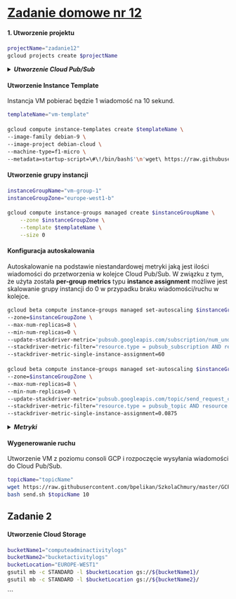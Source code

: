 # [Zadanie domowe nr 12](https://szkolachmury.pl/google-cloud-platform-droga-architekta/tydzien-12-monitoring-with-stackdriver/zadanie-domowe-nr-12/)

#### 1. Utworzenie projektu
```bash
projectName="zadanie12"
gcloud projects create $projectName
```

<details>
  <summary><b><i>Utworzenie Cloud Pub/Sub</i></b></summary>

```bash
# Topic
topicName="topicName"
gcloud pubsub topics create $topicName

# Subskrypcja
subscriptionName="subscriptionName"
gcloud pubsub subscriptions create $subscriptionName --topic $topicName --ack-deadline=20
```

#### 
```bash
# Sprawdzenie
bartosz@cloudshell:~ (zadanie12)$ gcloud pubsub topics list
---
name: projects/zadanie12/topics/topicName
bartosz@cloudshell:~ (zadanie12)$ gcloud pubsub subscriptions list
---
ackDeadlineSeconds: 20
expirationPolicy:
  ttl: 2678400s
messageRetentionDuration: 604800s
name: projects/zadanie12/subscriptions/subscriptionName
pushConfig: {}
topic: projects/zadanie12/topics/topicName
```
</details>

#### Utworzenie Instance Template
Instancja VM pobierać będzie 1 wiadomość na 10 sekund.
```bash
templateName="vm-template"

gcloud compute instance-templates create $templateName \
--image-family debian-9 \
--image-project debian-cloud \
--machine-type=f1-micro \
--metadata=startup-script=\#\!/bin/bash$'\n'wget\ https://raw.githubusercontent.com/bpelikan/SzkolaChmury/master/GCP/Architecture/Zadanie12/code/read.sh$'\n'bash\ read.sh\ $subscriptionName\ 1\ 10
```

#### Utworzenie grupy instancji
```bash
instanceGroupName="vm-group-1"
instanceGroupZone="europe-west1-b"

gcloud compute instance-groups managed create $instanceGroupName \
    --zone $instanceGroupZone \
    --template $templateName \
    --size 0
```

#### Konfiguracja autoskalowania
Autoskalowanie na podstawie niestandardowej metryki jaką jest ilości wiadomości do przetworzenia w kolejce Cloud Pub/Sub. 
W związku z tym, że użyta została **per-group metrics** typu **instance assignment** możliwe jest skalowanie grupy instancji do 0 w przypadku braku wiadomości/ruchu w kolejce.
```bash
gcloud beta compute instance-groups managed set-autoscaling $instanceGroupName \
--zone=$instanceGroupZone \
--max-num-replicas=8 \
--min-num-replicas=0 \
--update-stackdriver-metric='pubsub.googleapis.com/subscription/num_undelivered_messages' \
--stackdriver-metric-filter="resource.type = pubsub_subscription AND resource.label.subscription_id = $subscriptionName" \
--stackdriver-metric-single-instance-assignment=60

gcloud beta compute instance-groups managed set-autoscaling $instanceGroupName \
--zone=$instanceGroupZone \
--max-num-replicas=8 \
--min-num-replicas=0 \
--update-stackdriver-metric='pubsub.googleapis.com/topic/send_request_count' \
--stackdriver-metric-filter="resource.type = pubsub_topic AND resource.label.topic_id = $topicName" \
--stackdriver-metric-single-instance-assignment=0.0875
```

<details>
  <summary><b><i>Metryki</i></b></summary>

![screen](./img/20200404000150.jpg)
![screen](./img/20200404000520.jpg)

Wniosek: metryka **pubsub.googleapis.com/topic/send_request_count** nie jest najlepsza w celu skalowania do 0:
![screen](./img/20200403234048.jpg)
![screen](./img/20200403233931.jpg)
</details>

#### Wygenerowanie ruchu
Utworzenie VM z poziomu consoli GCP i rozpoczęcie wysyłania wiadomości do Cloud Pub/Sub.
```bash
topicName="topicName"
wget https://raw.githubusercontent.com/bpelikan/SzkolaChmury/master/GCP/Architecture/Zadanie12/code/send.sh
bash send.sh $topicName 10
```

## Zadanie 2

#### Utworzenie Cloud Storage
```bash
bucketName1="computeadminactivitylogs"
bucketName2="bucketactivitylogs"
bucketLocation="EUROPE-WEST1"
gsutil mb -c STANDARD -l $bucketLocation gs://${bucketName1}/
gsutil mb -c STANDARD -l $bucketLocation gs://${bucketName2}/
```

</details>
```

